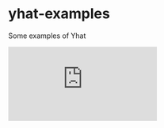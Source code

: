 yhat-examples
=============

Some examples of Yhat


[![Analytics](https://ga-beacon.appspot.com/UA-46996803-1/yhat-examples/README.md)](https://github.com/yhat/yhat-examples)
